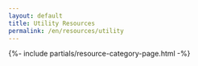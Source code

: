 ```yaml
---
layout: default
title: Utility Resources
permalink: /en/resources/utility
---
```



{%- include partials/resource-category-page.html -%}

